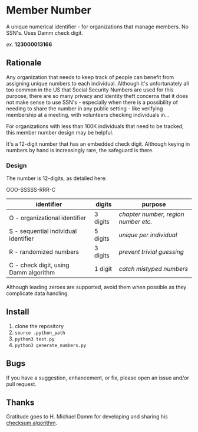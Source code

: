 # Member Number
A unique numerical identifier - for organizations that manage members. No SSN's. Uses Damm check digit.

*ex.* **123000013166**

## Rationale

Any organization that needs to keep track of people can benefit from assigning unique numbers to each individual. Although it's unfortunately all too common in the US that Social Security Numbers are used for this purpose, there are so many privacy and identity theft concerns that it does not make sense to use SSN's - especially when there is a possibility of needing to share the number in any public setting - like verifying membership at a meeting, with volunteers checking individuals in...

For organizations with less than 100K individuals that need to be tracked, this member number design may be helpful.

It's a 12-digit number that has an embedded check digit. Although keying in numbers by hand is increasingly rare, the safeguard is there.

### Design

The number is 12-digits, as detailed here:

OOO-SSSSS-RRR-C

|identifier|digits|purpose|
|---|---|---|
|O - organizational identifier|3 digits|*chapter number, region number etc.*|
|S - sequential individual identifier|5 digits|*unique per individual*|
|R - randomized numbers|3 digits|*prevent trivial guessing*|
|C - check digit, using Damm algorithm|1 digit|*catch mistyped numbers*|

Although leading zeroes are supported, avoid them when possible as they complicate data handling.

## Install

1. clone the repository
2. `source .python_path`
3. `python3 test.py`
4. `python3 generate_numbers.py`

## Bugs

If you have a suggestion, enhancement, or fix, please open an issue and/or pull request.

## Thanks

Gratitude goes to H. Michael Damm for developing and sharing his [checksum algorithm](https://en.wikipedia.org/wiki/Damm_algorithm).
